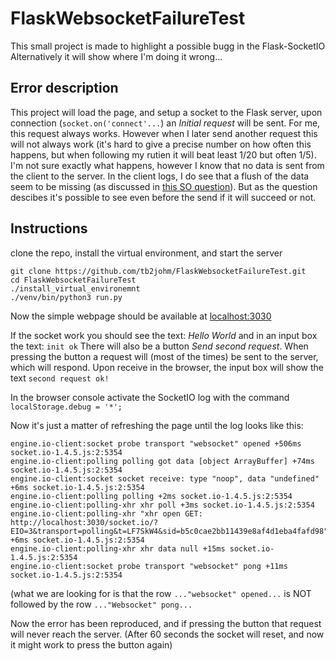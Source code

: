# FlaskWebsocketFailureTest

This small project is made to highlight a possible bugg in the Flask-SocketIO
Alternatively it will show where I'm doing it wrong...

## Error description

This project will load the page, and setup a socket to the Flask server, upon connection (`socket.on('connect'...`) an *Initial request* will be sent. For me, this request always works. However when I later send another request this will not always work (it's hard to give a precise number on how often this happens, but when following my rutien it will beat least 1/20 but often 1/5).
I'm not sure exactly what happens, however I know that no data is sent from the client to the server. In the client logs, I do see that a flush of the data seem to be missing (as discussed in [this SO question](http://stackoverflow.com/questions/36037064/socket-io-client-doesnt-flush)). But as the question descibes it's possible to see even before the send if it will succeed or not.

## Instructions

clone the repo, install the virtual environment, and start the server
```
git clone https://github.com/tb2johm/FlaskWebsocketFailureTest.git
cd FlaskWebsocketFailureTest
./install_virtual_environemnt
./venv/bin/python3 run.py
```

Now the simple webpage should be available at [localhost:3030](http://localhost:3030)

If the socket work you should see the text: *Hello World* and in an input box the text: `init ok`
There will also be a button *Send second request*. When pressing the button a request will (most of the times) be sent to the server, which will respond. Upon receive in the browser, the input box will show the text `second request ok!`

In the browser console activate the SocketIO log with the command `localStorage.debug = '*';`

Now it's just a matter of refreshing the page until the log looks like this:
```
engine.io-client:socket probe transport "websocket" opened +506ms socket.io-1.4.5.js:2:5354
engine.io-client:polling polling got data [object ArrayBuffer] +74ms socket.io-1.4.5.js:2:5354
engine.io-client:socket socket receive: type "noop", data "undefined" +6ms socket.io-1.4.5.js:2:5354
engine.io-client:polling polling +2ms socket.io-1.4.5.js:2:5354
engine.io-client:polling-xhr xhr poll +3ms socket.io-1.4.5.js:2:5354
engine.io-client:polling-xhr "xhr open GET: http://localhost:3030/socket.io/?EIO=3&transport=polling&t=LF7SkW4&sid=b5c0cae2bb11439e8af4d1eba4fafd98" +6ms socket.io-1.4.5.js:2:5354
engine.io-client:polling-xhr xhr data null +15ms socket.io-1.4.5.js:2:5354
engine.io-client:socket probe transport "websocket" pong +11ms socket.io-1.4.5.js:2:5354
```

(what we are looking for is that the row `..."websocket" opened...` is NOT followed by the row `..."Websocket" pong...`

Now the error has been reproduced, and if pressing the button that request will never reach the server. (After 60 seconds the socket will reset, and now it might work to press the button again)
